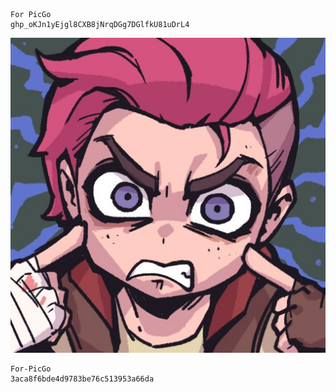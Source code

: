 ```GitHub
For PicGo
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
```

![](https://raw.githubusercontent.com/Sanches917/For-Picgo/main/img/VI.jpg)



```Gitee
For-PicGo
3aca8f6bde4d9783be76c513953a66da
```


